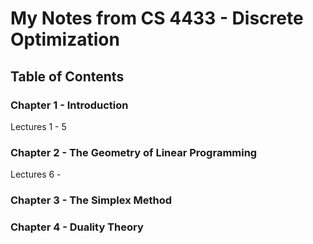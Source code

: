 # My Notes from CS 4433 - Discrete Optimization

## Table of Contents

### Chapter 1 - Introduction
Lectures 1 - 5

### Chapter 2 - The Geometry of Linear Programming
Lectures 6 - 

### Chapter 3 - The Simplex Method

### Chapter 4 - Duality Theory
